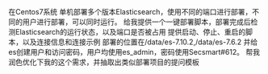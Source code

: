 在Centos7系统
单机部署多个版本Elasticsearch，使用不同的端口进行部署，不同的用户进行部署，可以同时运行。
给我提供一个一键部署脚本，部署完成后检测Elasticsearch的运行状态，以及端口是否被占用
提供启动、停止、重启的脚本，以及连接信息和连接示例
部署的位置在/data/es-7.10.2,/data/es-7.6.2
并给es创建用户和访问密码，用户均使用es_admin，密码使用Secsmart#612。
帮我润色优化下我的这个需求，并抽取出类似部署项目的提问模板
